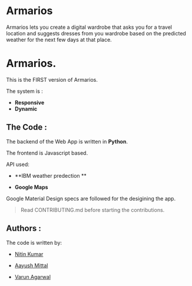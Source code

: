# Armarios
Armarios lets you create a digital wardrobe that asks you for a travel location and suggests dresses from you wardrobe based on the predicted weather for the next few days at that place.


# Armarios.

This is the FIRST version of Armarios.

The system is :
* **Responsive**
* **Dynamic**

## The Code :

The backend of the Web App is written in **Python**.

The frontend is Javascript based.

API used:

* **IBM weather predection **

* **Google Maps**

Google Material Design specs are followed for the desigining the app.

> Read CONTRIBUTING.md before starting the contributions.

## Authors :

The code is written by:

* [Nitin Kumar](https://github.com/nitinkmr)

* [Aayush Mittal](https://github.com/aayushmittal)

* [Varun Agarwal](https://github.com/agarwalvarun)



